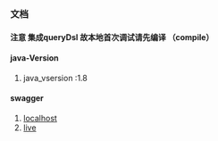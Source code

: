 ###  文档
#### 注意 集成queryDsl 故本地首次调试请先编译 （compile）
#### java-Version
1. java_vsersion :1.8
#### swagger
1. [localhost](http://localhost:16667/swagger-ui.html)
2. [live](http://8.134.14.97:16667/swagger-ui.html)

